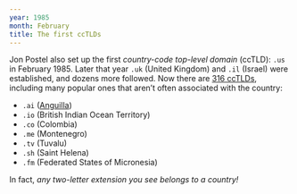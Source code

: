 ```yaml
---
year: 1985
month: February
title: The first ccTLDs
---
```


Jon Postel also set up the first _country-code top-level domain_ (ccTLD): `.us` in February 1985. Later that year `.uk` (United Kingdom) and `.il` (Israel) were established, and dozens more followed. Now there are [316 ccTLDs](/archive/1592-tlds), including many popular ones that aren’t often associated with the country:

- `.ai` ([Anguilla](/archive/anguilla))
- `.io` (British Indian Ocean Territory)
- `.co` (Colombia)
- `.me` (Montenegro)
- `.tv` (Tuvalu)
- `.sh` (Saint Helena)
- `.fm` (Federated States of Micronesia)

In fact, _any two-letter extension you see belongs to a country!_
